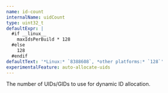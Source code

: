 ```yaml
---
name: id-count
internalName: uidCount
type: uint32_t
defaultExpr: |
  #if __linux__
    maxIdsPerBuild * 128
  #else
    128
  #endif
defaultText: '*Linux:* `8388608`, *other platforms:* `128`'
experimentalFeature: auto-allocate-uids
---
```

The number of UIDs/GIDs to use for dynamic ID allocation.
